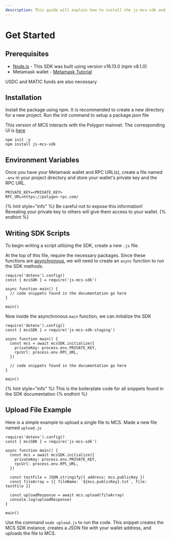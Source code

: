 ```yaml
---
description: This guide will explain how to install the js-mcs-sdk and its basic usage
---
```


# Get Started

## Prerequisites

* [Node.js](https://nodejs.org/en/) - This SDK was built using version v16.13.0 (npm v8.1.0)
* Metamask wallet - [Metamask Tutorial](../../../mcp-user-guide/setup-metamask.md)

USDC and MATIC funds are also necessary

## Installation

Install the package using npm. It is recommended to create a new directory for a new project. Run the init command to setup a package.json file

This version of MCS interacts with the Polygon mainnet. The corresponding UI is [here](https://www.multichain.storage/)

```
npm init -y
npm install js-mcs-sdk
```

## Environment Variables

Once you have your Metamask wallet and RPC URL(s), create a file named `.env` in your project directory and store your wallet's private key and the RPC URL.&#x20;

```
PRIVATE_KEY=<PRIVATE_KEY>
RPC_URL=https://polygon-rpc.com/
```

{% hint style="info" %}
Be careful not to expose this information! \
Revealing your private key to others will give them access to your wallet.
{% endhint %}

## Writing SDK Scripts

To begin writing a script utilizing the SDK, create a new `.js` file.&#x20;

At the top of this file, require the necessary packages. Since these functions are [asynchronous](https://javascript.info/async-await), we will need to create an `async` function to run the SDK methods.

```
require('dotenv').config()
const { mcsSDK } = require('js-mcs-sdk')

async function main() {
  // code snippets found in the documentation go here
}

main()
```

Now inside the asynchronous `main` function, we can initialize the SDK

```
require('dotenv').config()
const { mcsSDK } = require('js-mcs-sdk-staging')

async function main() {
  const mcs = await mcsSDK.initialize({
    privateKey: process.env.PRIVATE_KEY,
    rpcUrl: process.env.RPC_URL,
  })
  
  // code snippets found in the documentation go here
}

main()
```

{% hint style="info" %}
This is the boilerplate code for all snippets found in the SDK documentation
{% endhint %}

## Upload File Example

Here is a simple example to upload a single file to MCS. Made a new file named `upload.js`

```
require('dotenv').config()
const { mcsSDK } = require('js-mcs-sdk')

async function main() {
  const mcs = await mcsSDK.initialize({
    privateKey: process.env.PRIVATE_KEY,
    rpcUrl: process.env.RPC_URL,
  })

  const testFile = JSON.stringify({ address: mcs.publicKey })
  const fileArray = [{ fileName: `${mcs.publicKey}.txt`, file: testFile }]

  const uploadResponse = await mcs.upload(fileArray)
  console.log(uploadResponse)
}

main()
```

Use the command `node upload.js` to run the code. This snippet creates the MCS SDK instance, creates a JSON file with your wallet address, and uploads the file to MCS.
